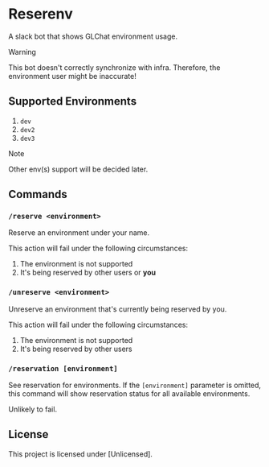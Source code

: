 # Reserenv

A slack bot that shows GLChat environment usage.

> [!WARNING]
> This bot doesn't correctly synchronize with infra. Therefore, the environment user might be inaccurate!

## Supported Environments

1. `dev`
2. `dev2`
3. `dev3`

> [!NOTE]
> Other env(s) support will be decided later.

## Commands

### `/reserve <environment>`

Reserve an environment under your name.

This action will fail under the following circumstances:

1. The environment is not supported
2. It's being reserved by other users or **you**

### `/unreserve <environment>`

Unreserve an environment that's currently being reserved by you.

This action will fail under the following circumstances:

1. The environment is not supported
2. It's being reserved by other users

### `/reservation [environment]`

See reservation for environments. If the `[environment]` parameter is omitted, this command will show reservation status for all available environments.

Unlikely to fail.

## License

This project is licensed under [Unlicensed].
